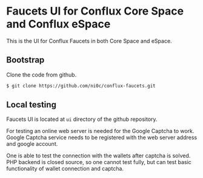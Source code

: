 # Faucets UI for Conflux Core Space and Conflux eSpace

This is the UI for Conflux Faucets in both Core Space and eSpace.

## Bootstrap

Clone the code from github.

```sh
$ git clone https://github.com/ni0c/conflux-faucets.git
```

## Local testing

Faucets UI is located at `ui` directory of the github repository. 

For testing an online web server is needed for the Google Captcha to work. Google Captcha 
service needs to be registered with the web server address and google account. 

One is able to test the connection with the wallets after captcha is solved. PHP backend is closed source, so 
one cannot test fully, but can test basic functionality of wallet connection and captcha.



